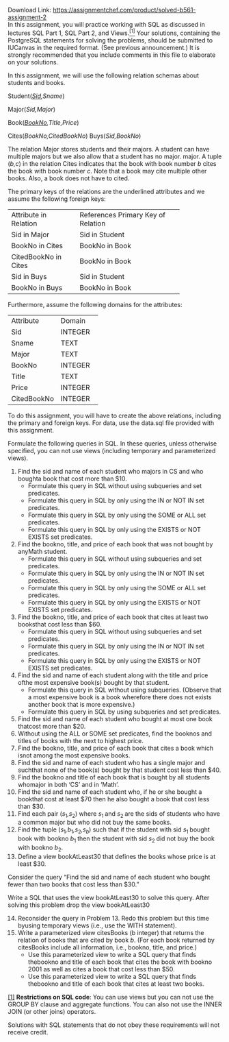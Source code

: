 Download Link: https://assignmentchef.com/product/solved-b561-assignment-2
<br>
In this assignment, you will practice working with SQL as discussed in lectures SQL Part 1, SQL Part 2, and Views.<a href="#_ftn1" name="_ftnref1"><sup>[1]</sup></a> Your solutions, containing the PostgreSQL statements for solving the problems, should be submitted to IUCanvas in the required format. (See previous announcement.) It is strongly recommended that you include comments in this file to elaborate on your solutions.

In this assignment, we will use the following relation schemas about students and books.

Student(<em><u>Sid</u>,Sname</em>)

Major(<em>Sid,Major</em>)

Book(<em><u>BookNo</u>,Title,Price</em>)

Cites(<em>BookNo,CitedBookNo</em>) Buys(<em>Sid,BookNo</em>)

The relation Major stores students and their majors. A student can have multiple majors but we also allow that a student has no major. major. A tuple (<em>b,c</em>) in the relation Cites indicates that the book with book number <em>b </em>cites the book with book number <em>c</em>. Note that a book may cite multiple other books. Also, a book does not have to cited.

The primary keys of the relations are the underlined attributes and we assume the following foreign keys:

<table width="369">

 <tbody>

  <tr>

   <td width="144">Attribute in Relation</td>

   <td width="226">References Primary Key of Relation</td>

  </tr>

  <tr>

   <td width="144">Sid in Major</td>

   <td width="226">Sid in Student</td>

  </tr>

  <tr>

   <td width="144">BookNo in Cites</td>

   <td width="226">BookNo in Book</td>

  </tr>

  <tr>

   <td width="144">CitedBookNo in Cites</td>

   <td width="226">BookNo in Book</td>

  </tr>

  <tr>

   <td width="144">Sid in Buys</td>

   <td width="226">Sid in Student</td>

  </tr>

  <tr>

   <td width="144">BookNo in Buys</td>

   <td width="226">BookNo in Book</td>

  </tr>

 </tbody>

</table>

Furthermore, assume the following domains for the attributes:

<table width="173">

 <tbody>

  <tr>

   <td width="94">Attribute</td>

   <td width="79">Domain</td>

  </tr>

  <tr>

   <td width="94">Sid</td>

   <td width="79">INTEGER</td>

  </tr>

  <tr>

   <td width="94">Sname</td>

   <td width="79">TEXT</td>

  </tr>

  <tr>

   <td width="94">Major</td>

   <td width="79">TEXT</td>

  </tr>

  <tr>

   <td width="94">BookNo</td>

   <td width="79">INTEGER</td>

  </tr>

  <tr>

   <td width="94">Title</td>

   <td width="79">TEXT</td>

  </tr>

  <tr>

   <td width="94">Price</td>

   <td width="79">INTEGER</td>

  </tr>

  <tr>

   <td width="94">CitedBookNo</td>

   <td width="79">INTEGER</td>

  </tr>

 </tbody>

</table>

To do this assignment, you will have to create the above relations, including the primary and foreign keys. For data, use the data.sql file provided with this assignment.

Formulate the following queries in SQL. In these queries, unless otherwise specified, you can not use views (including temporary and parameterized views).

<ol>

 <li>Find the sid and name of each student who majors in CS and who boughta book that cost more than $10.

  <ul>

   <li>Formulate this query in SQL without using subqueries and set predicates.</li>

   <li>Formulate this query in SQL by only using the IN or NOT IN set predicates.</li>

   <li>Formulate this query in SQL by only using the SOME or ALL set predicates.</li>

   <li>Formulate this query in SQL by only using the EXISTS or NOT EXISTS set predicates.</li>

  </ul></li>

 <li>Find the bookno, title, and price of each book that was not bought by anyMath student.

  <ul>

   <li>Formulate this query in SQL without using subqueries and set predicates.</li>

   <li>Formulate this query in SQL by only using the IN or NOT IN set predicates.</li>

   <li>Formulate this query in SQL by only using the SOME or ALL set predicates.</li>

   <li>Formulate this query in SQL by only using the EXISTS or NOT EXISTS set predicates.</li>

  </ul></li>

 <li>Find the bookno, title, and price of each book that cites at least two booksthat cost less than $60.

  <ul>

   <li>Formulate this query in SQL without using subqueries and set predicates.</li>

   <li>Formulate this query in SQL by only using the IN or NOT IN set predicates.</li>

   <li>Formulate this query in SQL by only using the EXISTS or NOT EXISTS set predicates.</li>

  </ul></li>

 <li>Find the sid and name of each student along with the title and price ofthe most expensive book(s) bought by that student.

  <ul>

   <li>Formulate this query in SQL without using subqueries. (Observe that a most expensive book is a book wherefore there does not exists another book that is more expensive.)</li>

   <li>Formulate this query in SQL by using subqueries and set predicates.</li>

  </ul></li>

 <li>Find the sid and name of each student who bought at most one book thatcost more than $20.</li>

 <li>Without using the ALL or SOME set predicates, find the booknos and titles of books with the next to highest price.</li>

 <li>Find the bookno, title, and price of each book that cites a book which isnot among the most expensive books.</li>

 <li>Find the sid and name of each student who has a single major and suchthat none of the book(s) bought by that student cost less than $40.</li>

 <li>Find the bookno and title of each book that is bought by all students whomajor in both ‘CS’ and in ‘Math’.</li>

 <li>Find the sid and name of each student who, if he or she bought a bookthat cost at least $70 then he also bought a book that cost less than $30.</li>

 <li>Find each pair (<em>s</em><sub>1</sub><em>,s</em><sub>2</sub>) where <em>s</em><sub>1 </sub>and <em>s</em><sub>2 </sub>are the sids of students who have a common major but who did not buy the same books.</li>

 <li>Find the tuple (<em>s</em><sub>1</sub><em>,b</em><sub>1</sub><em>,s</em><sub>2</sub><em>,s<sub>b</sub></em>) such that if the student with sid <em>s</em><sub>1 </sub>bought book with bookno <em>b</em><sub>1 </sub>then the student with sid <em>s</em><sub>2 </sub>did not buy the book with bookno <em>b</em><sub>2</sub>.</li>

 <li>Define a view bookAtLeast30 that defines the books whose price is at least $30.</li>

</ol>

Consider the query “Find the sid and name of each student who bought fewer than two books that cost less than $30.”

Write a SQL that uses the view bookAtLeast30 to solve this query. After solving this problem drop the view bookAtLeast30

<ol start="14">

 <li>Reconsider the query in Problem 13. Redo this problem but this time byusing temporary views (i.e., use the WITH statement).</li>

 <li>Write a parameterized view citesBooks (b integer) that returns the relation of books that are cited by book <em>b</em>. (For each book returned by citesBooks include all information, i.e., bookno, title, and price.)

  <ul>

   <li>Use this parameterized view to write a SQL query that finds thebookno and title of each book that cites the book with bookno 2001 as well as cites a book that cost less than $50.</li>

   <li>Use this parameterized view to write a SQL query that finds thebookno and title of each book that cites at least two books.</li>

  </ul></li>

</ol>

<a href="#_ftnref1" name="_ftn1">[1]</a> <strong>Restrictions on SQL code</strong>: You can use views but you can not use the GROUP BY clause and aggregate functions. You can also not use the INNER JOIN (or other joins) operators.

Solutions with SQL statements that do not obey these requirements will not receive credit.